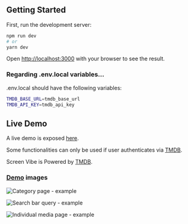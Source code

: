 ## Getting Started

First, run the development server:

```bash
npm run dev
# or
yarn dev
```

Open [http://localhost:3000](http://localhost:3000) with your browser to see the result.

### Regarding .env.local variables...

.env.local should have the following variables:

```bash
TMDB_BASE_URL=tmdb_base_url
TMDB_API_KEY=tmdb_api_key
```

## Live Demo

A live demo is exposed [here](https://screen-vibe.vercel.app).

Some functionalities can only be used if user authenticates via [TMDB](https://www.themoviedb.org/).

Screen Vibe is Powered by [TMDB](https://www.themoviedb.org/).

### [Demo](https://screen-vibe.vercel.app) images

![Category page - example](https://i.imgur.com/FWtXL4H.jpg)

![Search bar query - example](https://i.imgur.com/QcywpOa.jpg)

![Individual media page - example](https://i.imgur.com/sAJQcTI.jpg)
